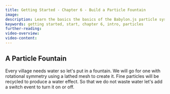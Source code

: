 ```yaml
---
title: Getting Started - Chapter 6 - Build a Particle Fountain
image: 
description: Learn the basics the basics of the Babylon.js particle system in chapter 6.
keywords: getting started, start, chapter 6, intro, particles
further-reading:
video-overview:
video-content:
---
```


## A Particle Fountain

Every village needs water so let's put in a fountain. We will go for one with rotational symmetry using a lathed mesh to create it. Fine particles will be recycled to produce a water effect. So that we do not waste water let's add a switch event to turn it on or off.